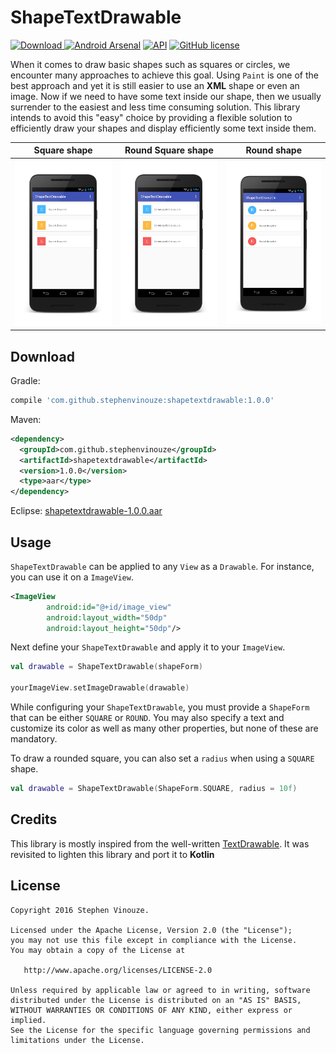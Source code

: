 # ShapeTextDrawable
[ ![Download](https://api.bintray.com/packages/stephenvinouze/maven/ShapeTextDrawable/images/download.svg) ](https://bintray.com/stephenvinouze/maven/ShapeTextDrawable/_latestVersion)
[![Android Arsenal](https://img.shields.io/badge/Android%20Arsenal-ShapeTextDrawable-orange.svg?style=true)](http://android-arsenal.com/details/1/3577)
[![API](https://img.shields.io/badge/API-1%2B-brightgreen.svg?style=flat)](https://android-arsenal.com/api?level=1)
[![GitHub
license](http://img.shields.io/badge/license-APACHE2-blue.svg)](https://github.com/StephenVinouze/ShapeTextDrawable/blob/master/LICENSE)

When it comes to draw basic shapes such as squares or circles, we encounter many approaches to achieve this goal. Using `Paint` is one of the best approach and yet it is still easier to use an **XML** shape or even an image. Now if we need to have some text inside our shape, then we usually surrender to the easiest and less time consuming solution. This library intends to avoid this "easy" choice by providing a flexible solution to efficiently draw your shapes and display efficiently some text inside them.

Square shape | Round Square shape | Round shape
---- | ---- | ----
![Square shape](art/square.png) | ![Round square shape](art/round_square.png) | ![Round shape](art/round.png)

## Download

Gradle:

```groovy
compile 'com.github.stephenvinouze:shapetextdrawable:1.0.0'
```

Maven:

```xml
<dependency>
  <groupId>com.github.stephenvinouze</groupId>
  <artifactId>shapetextdrawable</artifactId>
  <version>1.0.0</version>
  <type>aar</type>
</dependency>
```

Eclipse: [shapetextdrawable-1.0.0.aar](https://github.com/StephenVinouze/ShapeTextDrawable/releases/download/1.0.0/shapetextdrawable-1.0.0.aar)

## Usage

`ShapeTextDrawable` can be applied to any `View` as a `Drawable`. For instance, you can use it on a `ImageView`.

```xml
<ImageView
        android:id="@+id/image_view"
        android:layout_width="50dp"
        android:layout_height="50dp"/>
```

Next define your `ShapeTextDrawable` and apply it to your `ImageView`.

```Kotlin
val drawable = ShapeTextDrawable(shapeForm)

yourImageView.setImageDrawable(drawable)
```

While configuring your `ShapeTextDrawable`, you must provide a `ShapeForm` that can be either `SQUARE` or `ROUND`. You may also specify a text and customize its color as well as many other properties, but none of these are mandatory.

To draw a rounded square, you can also set a `radius` when using a `SQUARE` shape.

```Kotlin
val drawable = ShapeTextDrawable(ShapeForm.SQUARE, radius = 10f)
```

## Credits

This library is mostly inspired from the well-written [TextDrawable](https://github.com/amulyakhare/TextDrawable). It was revisited to lighten this library and port it to **Kotlin**

## License

```
Copyright 2016 Stephen Vinouze.

Licensed under the Apache License, Version 2.0 (the "License");
you may not use this file except in compliance with the License.
You may obtain a copy of the License at

   http://www.apache.org/licenses/LICENSE-2.0

Unless required by applicable law or agreed to in writing, software
distributed under the License is distributed on an "AS IS" BASIS,
WITHOUT WARRANTIES OR CONDITIONS OF ANY KIND, either express or implied.
See the License for the specific language governing permissions and
limitations under the License.
```
